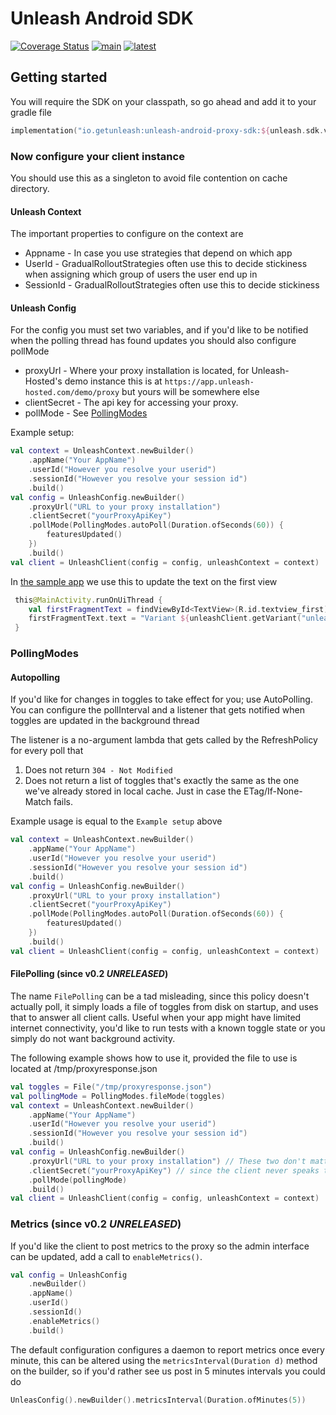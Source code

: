 # Unleash Android SDK
[![Coverage Status](https://coveralls.io/repos/github/Unleash/unleash-android-proxy-sdk/badge.svg?branch=main)](https://coveralls.io/github/Unleash/unleash-android-proxy-sdk?branch=main)
[![main](https://github.com/Unleash/unleash-android-proxy-sdk/actions/workflows/test.yml/badge.svg)](https://github.com/Unleash/unleash-android-proxy-sdk/actions/workflows/test.yml)
[![latest](https://badgen.net/maven/v/maven-central/io.getunleash/unleash-android-proxy-sdk)](https://search.maven.org/search?q=g:io.getunleash%20AND%20a:unleash-android-proxy-sdk)

## Getting started

You will require the SDK on your classpath, so go ahead and add it to your gradle file

```kotlin
implementation("io.getunleash:unleash-android-proxy-sdk:${unleash.sdk.version}")
```

### Now configure your client instance

You should use this as a singleton to avoid file contention on cache directory.

#### Unleash Context
The important properties to configure on the context are
* Appname - In case you use strategies that depend on which app
* UserId - GradualRolloutStrategies often use this to decide stickiness when assigning which group of users the user end up in
* SessionId - GradualRolloutStrategies often use this to decide stickiness

#### Unleash Config
For the config you must set two variables, and if you'd like to be notified when the polling thread has found updates you should also configure pollMode
* proxyUrl - Where your proxy installation is located, for Unleash-Hosted's demo instance this is at `https://app.unleash-hosted.com/demo/proxy` but yours will be somewhere else
* clientSecret - The api key for accessing your proxy.
* pollMode - See [PollingModes](#PollingModes)

Example setup:

```kotlin
val context = UnleashContext.newBuilder()
    .appName("Your AppName")
    .userId("However you resolve your userid")
    .sessionId("However you resolve your session id") 
    .build()
val config = UnleashConfig.newBuilder()
    .proxyUrl("URL to your proxy installation")
    .clientSecret("yourProxyApiKey")
    .pollMode(PollingModes.autoPoll(Duration.ofSeconds(60)) {
        featuresUpdated()
    })
    .build()
val client = UnleashClient(config = config, unleashContext = context)
```
In [the sample app](./samples/android/app/src/main/java/com/example/unleash/MainActivity.kt)
we use this to update the text on the first view

```kotlin
 this@MainActivity.runOnUiThread {
    val firstFragmentText = findViewById<TextView>(R.id.textview_first)
    firstFragmentText.text = "Variant ${unleashClient.getVariant("unleash_android_sdk_demo").name}"
 }
```

### PollingModes
#### Autopolling
If you'd like for changes in toggles to take effect for you; use AutoPolling.
You can configure the pollInterval and a listener that gets notified when toggles are updated in the background thread

The listener is a no-argument lambda that gets called by the RefreshPolicy for every poll that
1. Does not return `304 - Not Modified`
2. Does not return a list of toggles that's exactly the same as the one we've already stored in local cache. Just in case the ETag/If-None-Match fails.

Example usage is equal to the `Example setup` above
```kotlin
val context = UnleashContext.newBuilder()
    .appName("Your AppName")
    .userId("However you resolve your userid")
    .sessionId("However you resolve your session id")
    .build()
val config = UnleashConfig.newBuilder()
    .proxyUrl("URL to your proxy installation")
    .clientSecret("yourProxyApiKey")
    .pollMode(PollingModes.autoPoll(Duration.ofSeconds(60)) {
        featuresUpdated()
    })
    .build()
val client = UnleashClient(config = config, unleashContext = context)
```

#### FilePolling (since v0.2 *UNRELEASED*)
The name `FilePolling` can be a tad misleading, since this policy doesn't actually poll, it simply loads a file of toggles from disk on startup, and uses that to answer all client calls.
Useful when your app might have limited internet connectivity, you'd like to run tests with a known toggle state or you simply do not want background activity.

The following example shows how to use it, provided the file to use is located at /tmp/proxyresponse.json
```kotlin
val toggles = File("/tmp/proxyresponse.json")
val pollingMode = PollingModes.fileMode(toggles)
val context = UnleashContext.newBuilder()
    .appName("Your AppName")
    .userId("However you resolve your userid")
    .sessionId("However you resolve your session id")
    .build()
val config = UnleashConfig.newBuilder()
    .proxyUrl("URL to your proxy installation") // These two don't matter for FilePolling, 
    .clientSecret("yourProxyApiKey") // since the client never speaks to the proxy
    .pollMode(pollingMode)
    .build()
val client = UnleashClient(config = config, unleashContext = context)

```

### Metrics (since v0.2 *UNRELEASED*)
If you'd like the client to post metrics to the proxy so the admin interface can be updated, add a call to `enableMetrics()`.

```kotlin
val config = UnleashConfig
    .newBuilder()
    .appName()
    .userId()
    .sessionId()
    .enableMetrics()
    .build()
```

The default configuration configures a daemon to report metrics once every minute, this can be altered using the `metricsInterval(Duration d)` method on the builder, so if you'd rather see us post in 5 minutes intervals you could do
```kotlin
UnleasConfig().newBuilder().metricsInterval(Duration.ofMinutes(5))
```

